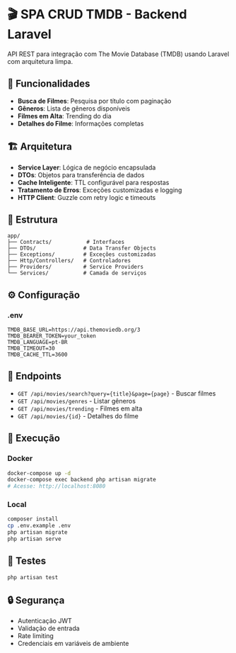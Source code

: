 # 🎬 SPA CRUD TMDB - Backend Laravel

API REST para integração com The Movie Database (TMDB) usando Laravel com arquitetura limpa.

## 🚀 Funcionalidades

- **Busca de Filmes**: Pesquisa por título com paginação
- **Gêneros**: Lista de gêneros disponíveis
- **Filmes em Alta**: Trending do dia
- **Detalhes do Filme**: Informações completas

## 🏗️ Arquitetura

- **Service Layer**: Lógica de negócio encapsulada
- **DTOs**: Objetos para transferência de dados
- **Cache Inteligente**: TTL configurável para respostas
- **Tratamento de Erros**: Exceções customizadas e logging
- **HTTP Client**: Guzzle com retry logic e timeouts

## 📁 Estrutura

```
app/
├── Contracts/           # Interfaces
├── DTOs/               # Data Transfer Objects
├── Exceptions/         # Exceções customizadas
├── Http/Controllers/   # Controladores
├── Providers/          # Service Providers
└── Services/           # Camada de serviços
```

## ⚙️ Configuração

### .env
```env
TMDB_BASE_URL=https://api.themoviedb.org/3
TMDB_BEARER_TOKEN=your_token
TMDB_LANGUAGE=pt-BR
TMDB_TIMEOUT=30
TMDB_CACHE_TTL=3600
```

## 🔧 Endpoints

- `GET /api/movies/search?query={title}&page={page}` - Buscar filmes
- `GET /api/movies/genres` - Listar gêneros
- `GET /api/movies/trending` - Filmes em alta
- `GET /api/movies/{id}` - Detalhes do filme

## 🚀 Execução

### Docker
```bash
docker-compose up -d
docker-compose exec backend php artisan migrate
# Acesse: http://localhost:8080
```

### Local
```bash
composer install
cp .env.example .env
php artisan migrate
php artisan serve
```

## 🧪 Testes

```bash
php artisan test
```

## 🔒 Segurança

- Autenticação JWT
- Validação de entrada
- Rate limiting
- Credenciais em variáveis de ambiente


